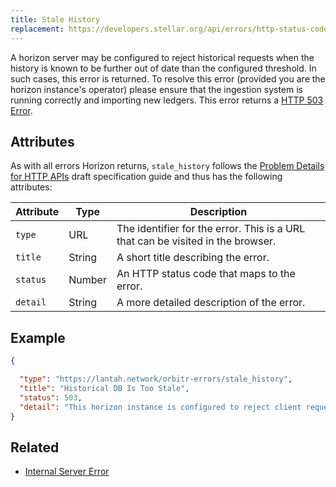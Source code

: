 ```yaml
---
title: Stale History
replacement: https://developers.stellar.org/api/errors/http-status-codes/horizon-specific/
---
```


A horizon server may be configured to reject historical requests when the history is known to be
further out of date than the configured threshold. In such cases, this error is returned.  To
resolve this error (provided you are the horizon instance's operator) please ensure that the
ingestion system is running correctly and importing new ledgers. This error returns a
[HTTP 503 Error](https://developer.mozilla.org/en-US/docs/Web/HTTP/Response_codes).

## Attributes

As with all errors Horizon returns, `stale_history` follows the
[Problem Details for HTTP APIs](https://tools.ietf.org/html/draft-ietf-appsawg-http-problem-00)
draft specification guide and thus has the following attributes:

| Attribute   | Type   | Description                                                                     |
| ----------- | ------ | ------------------------------------------------------------------------------- |
| `type`      | URL    | The identifier for the error.  This is a URL that can be visited in the browser.|
| `title`     | String | A short title describing the error.                                             |
| `status`    | Number | An HTTP status code that maps to the error.                                     |
| `detail`    | String | A more detailed description of the error.                                       |

## Example

```json
{

  "type": "https://lantah.network/orbitr-errors/stale_history",
  "title": "Historical DB Is Too Stale",
  "status": 503,
  "detail": "This horizon instance is configured to reject client requests when it can determine that the history database is lagging too far behind the connected instance of gramr.  If you operate this server, please ensure that the ingestion system is properly running."
}
```

## Related

- [Internal Server Error](./server-error.md)
